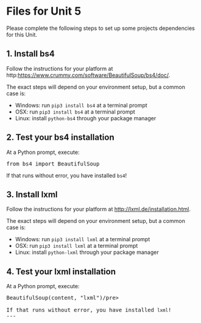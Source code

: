 # Files for Unit 5

Please complete the following steps to set up some projects dependencies for this Unit.

## 1. Install bs4

Follow the instructions for your platform at http:https://www.crummy.com/software/BeautifulSoup/bs4/doc/.

The exact steps will depend on your environment setup, but a common case is:

* Windows: run <code>pip3 install bs4</code> at a terminal prompt
* OSX: run <code>pip3 install bs4</code> at a terminal prompt
* Linux: install <code>python-bs4</code> through your package manager

## 2. Test your bs4 installation

At a Python prompt, execute:

<pre>from bs4 import BeautifulSoup</pre>

If that runs without error, you have installed <code>bs4</code>!

## 3. Install lxml

Follow the instructions for your platform at http://lxml.de/installation.html.

The exact steps will depend on your environment setup, but a common case is:

* Windows: run <code>pip3 install lxml</code> at a terminal prompt
* OSX: run <code>pip3 install lxml</code> at a terminal prompt
* Linux: install <code>python-lxml</code> through your package manager

## 4. Test your lxml installation

At a Python prompt, execute:

<pre>BeautifulSoup(content, "lxml")/pre>

If that runs without error, you have installed <code>lxml</code>!
---

